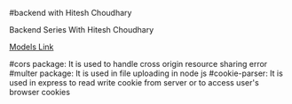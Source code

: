 #backend with Hitesh Choudhary

Backend Series With Hitesh Choudhary

[Models Link](https://www.youtube.com/watch?v=9B4CvtzXRpc&list=PLu71SKxNbfoBGh_8p_NS-ZAh6v7HhYqHW&index=7)

#cors package: It is used to handle cross origin resource sharing error
#multer package: It is used in file uploading in node js
#cookie-parser: It is used in express to read write cookie from server or to access user's browser cookies